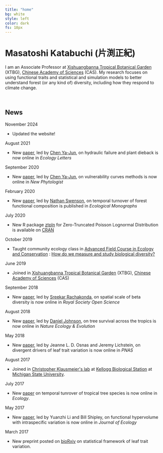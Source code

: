 ```yaml
---
title: "home"
bg: white
style: left
color: dark
fs: 18px
---
```


<style>
.moge {
  background: url(../img/Lake.png);
}
</style>

# **Masatoshi Katabuchi** (片渕正紀)

I am an Associate Professor at [Xishuangbanna Tropical Botanical Garden](http://english.xtbg.cas.cn/) (XTBG), [Chinese Academy of Sciences](http://english.cas.cn/) (CAS). My research focuses on using functional traits and statistical and simulation models to better understand forest (or any kind of) diversity, including how they respond to climate change.

<div align="center">
  <span class="more-icons">
  <a href="https://twitter.com/mattocci"><i class="fa fa-twitter fa-5x"></i></a>
  <a href="https://github.com/mattocci27/"><i class="fa fa-github fa-5x"></i></a>
  <a href="mailto:mattocci27@gmail.com"><i class="fa fa-envelope fa-5x"></i></a>
  <a href="https://scholar.google.com/citations?user=ZF7iS6UAAAAJ&hl=en"><i class="ai ai-google-scholar fa-5x"></i></a>
  </span>
</div>

<br />

## News

November 2024
- Updated the website!

August 2021
- New [paper](https://onlinelibrary.wiley.com/doi/full/10.1111/ele.13856), led by [Chen Ya-Jun](http://sourcedb.xtbg.cas.cn/yw/rc/fas/201607/t20160720_4643444.html), on hydraulic failure and plant dieback is now online in *Ecology Letters*

September 2020
- New [paper](https://nph.onlinelibrary.wiley.com/doi/abs/10.1111/nph.16927), led by [Chen Ya-Jun](http://sourcedb.xtbg.cas.cn/yw/rc/fas/201607/t20160720_4643444.html), on vulnerability curves methods is now online in *New Phytologist*

February 2020
- New [paper](https://esajournals.onlinelibrary.wiley.com/doi/abs/10.1002/ecm.1408), led by [Nathan Swenson](https://twitter.com/Nate_G_Swenson), on temporal turnover of forest functional composition is published in *Ecological Monographs*

July 2020
- New R package [ztpln](https://github.com/mattocci27/ztpln) for Zero-Truncated Poisson Lognormal Distribution is available on [CRAN](https://cran.r-project.org/web/packages/ztpln/index.html)

October 2019
- Taught community ecology class in [Advanced Field Course in Ecology and Conservation](http://english.xtbg.cas.cn/ns/es/201912/t20191202_226780.html) : [How do we measure and study biological diversity?](https://mattocci27.github.io/slide/AFEC2019-trait/FDPD.html#1)

June 2019
- Joined in [Xishuangbanna Tropical Botanical Garden](http://english.xtbg.cas.cn/) (XTBG), [Chinese Academy of Sciences](http://english.cas.cn/) (CAS)

September 2018
- New [paper](http://rsos.royalsocietypublishing.org/content/5/9/181168), led by [Sreekar Rachakonda](https://twitter.com/imperial_pigeon), on spatial scale of beta diversity is now online in *Royal Society Open Science*

August 2018
- New [paper](https://www.nature.com/articles/s41559-018-0626-z), led by [Daniel Johnson](https://twitter.com/danbigtreeman), on tree survival across the tropics is now online in *Nature Ecology & Evolution*

May 2018
- New [paper](http://www.pnas.org/content/early/2018/05/02/1803989115), led by Jeanne L. D. Osnas and Jeremy Lichstein, on divergent drivers of leaf trait variation is now online in *PNAS*

August 2017
- Joined in [Christopher Klausmeier's lab](http://preston.kbs.msu.edu) at [Kellogg Biological Station](http://www.kbs.msu.edu) at [Michigan State University](https://msu.edu).

July 2017
- New [paper](http://onlinelibrary.wiley.com/doi/10.1002/ecy.1952/full) on temporal tunrover of tropical tree species is now online in *Ecology*.

May 2017
- New [paper](http://onlinelibrary.wiley.com/doi/10.1111/1365-2745.12802/full), led by Yuanzhi Li and Bill Shipley, on functional hypervolume with intraspecific variation is now online in *Journal of Ecology*

March 2017
- New preprint posted on [bioRxiv](https://doi.org/10.1101/116855) on statistical framework of leaf trait variation.
